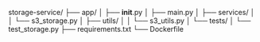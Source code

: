 storage-service/
├── app/
│   ├── __init__.py
│   ├── main.py
│   ├── services/
│   │   └── s3_storage.py
│   ├── utils/
│   │   └── s3_utils.py
│   └── tests/
│       └── test_storage.py
├── requirements.txt
└── Dockerfile